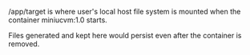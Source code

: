 
/app/target is where user's local host file system is mounted 
when the container miniucvm:1.0 starts.

Files generated and kept here would persist even after the 
container is removed.
